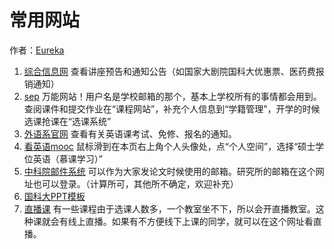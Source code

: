 # 常用网站
作者：[Eureka](https://github.com/Eureka-Maggie)


1. [综合信息网](https://onestop.ucas.edu.cn/) 查看讲座预告和通知公告（如国家大剧院国科大优惠票、医药费报销通知）
2. [sep](https://sep.ucas.ac.cn/) 万能网站！用户名是学校邮箱的那个，基本上学校所有的事情都会用到。查阅课件和提交作业在“课程网站”，补充个人信息到“学籍管理”，开学的时候选课抢课在“选课系统”
3. [外语系官网](https://foreign.ucas.ac.cn/index.php/zh-cn/ggkc/jwxx) 查看有关英语课考试、免修、报名的通知。
4. [看英语mooc](http://mooc.ucas.edu.cn/portal) 鼠标滑到在本页右上角个人头像处，点“个人空间”，选择“硕士学位英语（慕课学习）”
5. [中科院邮件系统](https://mail.cstnet.cn/) 可以作为大家发论文时候使用的邮箱。研究所的邮箱在这个网址也可以登录。（计算所可，其他所不确定，欢迎补充）
6. [国科大PPT模板](https://onestop.ucas.edu.cn/Home/Info/e1e7b553-14c1-42f3-910a-88d25ebf9c48)
7. [直播课](https://ucas.smartclass.cn/bit/default.aspx) 有一些课程由于选课人数多，一个教室坐不下，所以会开直播教室。这种课就会有线上直播。如果有不方便线下上课的同学，就可以在这个网址看直播。
